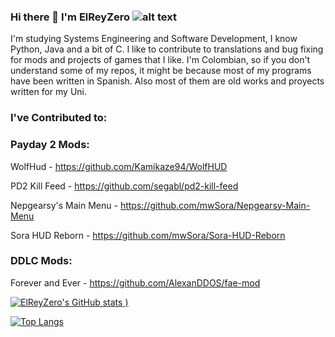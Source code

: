 ### Hi there 👋 I'm ElReyZero ![alt text](https://cdn.frankerfacez.com/emoticon/457124/1)

I'm studying Systems Engineering and Software Development, I know Python, Java and a bit of C. I like to contribute to translations and bug fixing for mods and projects of games that I like.
I'm Colombian, so if you don't understand some of my repos, it might be because most of my programs have been written in Spanish. Also most of them are old works and proyects written for my Uni.

### I've Contributed to:
### Payday 2 Mods:
WolfHud - https://github.com/Kamikaze94/WolfHUD

PD2 Kill Feed - https://github.com/segabl/pd2-kill-feed

Nepgearsy's Main Menu - https://github.com/mwSora/Nepgearsy-Main-Menu

Sora HUD Reborn - https://github.com/mwSora/Sora-HUD-Reborn


### DDLC Mods:

Forever and Ever - https://github.com/AlexanDDOS/fae-mod


[![ElReyZero's GitHub stats](https://github-readme-stats.vercel.app/api?username=ElReyZero&count_private=true&show_icons=true)
)](https://github.com/anuraghazra/github-readme-stats)


[![Top Langs](https://github-readme-stats.vercel.app/api/top-langs/?username=ElReyZero&layout=compact)](https://github.com/anuraghazra/github-readme-stats)

